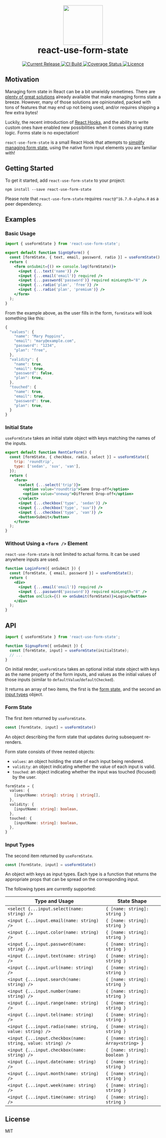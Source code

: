 <h1 align="center">
  <img src="https://user-images.githubusercontent.com/2100222/47732577-e00e9280-dc3c-11e8-9f2f-dd290b29fd35.png" width="128">
  <br>
  react-use-form-state
</h1>

<p align="center">
  <a href="https://www.npmjs.com/package/react-use-form-state">
    <img src="https://img.shields.io/npm/v/react-use-form-state.svg" alt="Current Release" />
  </a>
  <a href="https://travis-ci.org/wsmd/react-use-form-state">
    <img src="https://travis-ci.org/wsmd/react-use-form-state.svg?branch=master" alt="CI Build">
  </a>
  <a href="https://coveralls.io/github/wsmd/react-use-form-state?branch=master">
    <img src="https://coveralls.io/repos/github/wsmd/react-use-form-state/badge.svg?branch=master" alt="Coverage Status">
  </a>
  <a href="https://github.com/wsmd/react-use-form-state/blob/master/LICENSE">
    <img src="https://img.shields.io/github/license/wsmd/react-use-form-state.svg" alt="Licence">
  </a>
</p>

## Motivation

Managing form state in React can be a bit unwieldy sometimes. There are [plenty of great solutions](https://www.npmjs.com/search?q=react%20forms&ranking=popularity) already available that make managing forms state a breeze. However, many of those solutions are opinionated, packed with tons of features that may end up not being used, and/or requires shipping a few extra bytes!

Luckily, the recent introduction of [React Hooks](https://reactjs.org/docs/hooks-intro.html), and the ability to write custom ones have enabled new possibilities when it comes sharing state logic. Forms state is no expectation!

`react-use-form-state` is a small React Hook that attempts to [simplify managing form state](#examples), using the native form input elements you are familiar with!

## Getting Started

To get it started, add `react-use-form-state` to your project:

```
npm install --save react-use-form-state
```

Please note that `react-use-form-state` requires `react@^16.7.0-alpha.0` as a peer dependency.

## Examples

### Basic Usage

```jsx
import { useFormState } from 'react-use-form-state';

export default function SignUpForm() {
  const [formState, { text, email, password, radio }] = useFormState();
  return (
    <form onSubmit={() => console.log(formState)}>
      <input {...text('name')} />
      <input {...email('email')} required />
      <input {...password('password')} required minLength="8" />
      <input {...radio('plan', 'free')} />
      <input {...radio('plan', 'premium')} />
    </form>
  );
}
```

From the example above, as the user fills in the form, `formState` will look something like this:

```js
{
  "values": {
    "name": "Mary Poppins",
    "email": "mary@example.com",
    "password": "1234",
    "plan": "free",
  },
  "validity": {
    "name": true,
    "email": true,
    "password": false,
    "plan": true,
  },
  "touched": {
    "name": true,
    "email": true,
    "password": true,
    "plan": true,
  }
}
```

### Initial State

`useFormState` takes an initial state object with keys matching the names of the inputs.

```jsx
export default function RentCarForm() {
  const [formState, { checkbox, radio, select }] = useFormState({
    trip: 'roundtrip',
    type: ['sedan', 'suv', 'van'],
  });
  return (
    <form>
      <select {...select('trip')}>
        <option value="roundtrip">Same Drop-off</option>
        <option value="oneway">Different Drop-off</option>
      </select>
      <input {...checkbox('type', 'sedan')} />
      <input {...checkbox('type', 'suv')} />
      <input {...checkbox('type', 'van')} />
      <button>Submit</button>
    </form>
  );
}
```

### Without Using a `<form />` Element

`react-use-form-state` is not limited to actual forms. It can be used anywhere inputs are used.

```jsx
function LoginForm({ onSubmit }) {
  const [formState, { email, password }] = useFormState();
  return (
    <div>
      <input {...email('email')} required />
      <input {...password('password')} required minLength="8" />
      <button onClick={() => onSubmit(formState)}>Login</button>
    </div>
  );
}
```


## API

```js
import { useFormState } from 'react-use-form-state';

function SignupForm({ onSubmit }) {
  const [formState, input] = useFormState(initialState);
  // ...
}
```

On initial render, `useFormState` takes an optional initial state object with keys as the name property of the form inputs, and values as the initial values of those inputs (similar to `defaultValue`/`defaultChecked`).

It returns an array of two items, the first is the [form state](#form-state), and the second an [input types](#input-types) object.

### Form State

The first item returned by `useFormState`.

```js
const [formState, input] = useFormState()
```

An object describing the form state that updates during subsequent re-renders.

Form state consists of three nested objects:

- `values`: an object holding the state of each input being rendered.
- `validity`: an object indicating whether the value of each input is valid.
- `touched`: an object indicating whether the input was touched (focused) by the user.

```ts
formState = {
  values: {
    [inputName: string]: string | string[],
  },
  validity: {
    [inputName: string]: boolean,
  },
  touched: {
    [inputName: string]: boolean,
  },
}
```

### Input Types

The second item returned by `useFormState`.

```js
const [formState, input] = useFormState()
```

An object with keys as input types. Each type is a function that returns the appropriate props that can be spread on the corresponding input.

The following types are currently supported:

| Type and Usage                                              | State Shape                         |
| ----------------------------------------------------------- | ----------------------------------- |
| `<select {...input.select(name: string) />`                 | `{ [name: string]: string }`        |
| `<input {...input.email(name: string) />`                   | `{ [name: string]: string }`        |
| `<input {...input.color(name: string) />`                   | `{ [name: string]: string }`        |
| `<input {...input.password(name: string) />`                | `{ [name: string]: string }`        |
| `<input {...input.text(name: string) />`                    | `{ [name: string]: string }`        |
| `<input {...input.url(name: string) />`                     | `{ [name: string]: string }`        |
| `<input {...input.search(name: string) />`                  | `{ [name: string]: string }`        |
| `<input {...input.number(name: string) />`                  | `{ [name: string]: string }`        |
| `<input {...input.range(name: string) />`                   | `{ [name: string]: string }`        |
| `<input {...input.tel(name: string) />`                     | `{ [name: string]: string }`        |
| `<input {...input.radio(name: string, value: string) />`    | `{ [name: string]: string }`        |
| `<input {...input.checkbox(name: string, value: string) />` | `{ [name: string]: Array<string> }` |
| `<input {...input.checkbox(name: string) />`                | `{ [name: string]: boolean }`       |
| `<input {...input.date(name: string) />`                    | `{ [name: string]: string }`        |
| `<input {...input.month(name: string) />`                   | `{ [name: string]: string }`        |
| `<input {...input.week(name: string) />`                    | `{ [name: string]: string }`        |
| `<input {...input.time(name: string) />`                    | `{ [name: string]: string }`        |

## License

MIT
